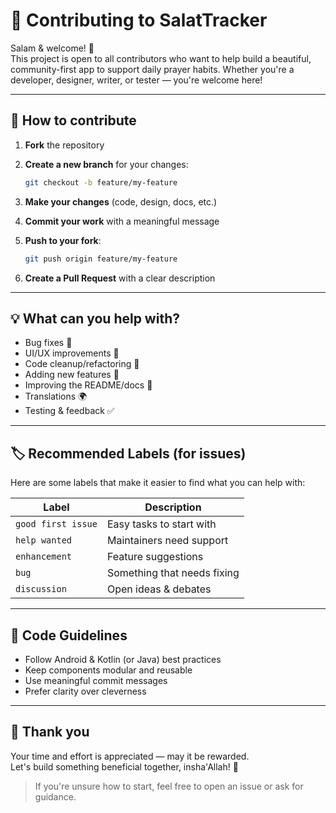 # 🤝 Contributing to SalatTracker

Salam & welcome! 👋  
This project is open to all contributors who want to help build a beautiful, community-first app to support daily prayer habits. Whether you're a developer, designer, writer, or tester — you're welcome here!

---

## 🧭 How to contribute

1. **Fork** the repository
2. **Create a new branch** for your changes:

    ```bash
    git checkout -b feature/my-feature
    ```

3. **Make your changes** (code, design, docs, etc.)
4. **Commit your work** with a meaningful message
5. **Push to your fork**:

    ```bash
    git push origin feature/my-feature
    ```

6. **Create a Pull Request** with a clear description

---

## 💡 What can you help with?

- Bug fixes 🐛
- UI/UX improvements 🎨
- Code cleanup/refactoring 🧹
- Adding new features 🌟
- Improving the README/docs 📘
- Translations 🌍
- Testing & feedback ✅

---

## 🏷️ Recommended Labels (for issues)

Here are some labels that make it easier to find what you can help with:

| Label              | Description                   |
|--------------------|-------------------------------|
| `good first issue` | Easy tasks to start with      |
| `help wanted`      | Maintainers need support      |
| `enhancement`      | Feature suggestions           |
| `bug`              | Something that needs fixing   |
| `discussion`       | Open ideas & debates          |

---

## 🧪 Code Guidelines

- Follow Android & Kotlin (or Java) best practices
- Keep components modular and reusable
- Use meaningful commit messages
- Prefer clarity over cleverness

---

## 🙏 Thank you

Your time and effort is appreciated — may it be rewarded.  
Let's build something beneficial together, insha'Allah! 🌙

> If you're unsure how to start, feel free to open an issue or ask for guidance.
